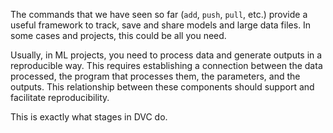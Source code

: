 The commands that we have seen so far (`add`, `push`, `pull`, etc.) provide a
useful framework to track, save and share models and large data files. In
some cases and projects, this could be all you need.

Usually, in ML projects, you need to process data and generate
outputs in a reproducible way. This requires establishing a connection
between the data processed, the program that processes them,
the parameters, and the outputs. This
relationship between these components should support and facilitate
reproducibility. 

This is exactly what stages in DVC do.
